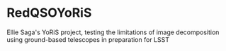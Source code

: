 # RedQSOYoRiS
Ellie Saga's YoRiS project, testing the limitations of image decomposition using ground-based telescopes in preparation for LSST
